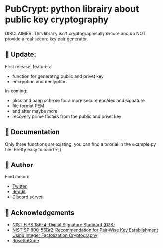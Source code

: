 # PubCrypt: python librairy about public key cryptography

DISCLAIMER: This librairy isn't cryptographically secure and do NOT provide a real secure key pair generator.

## 📢 Update:

First release, features:
- function for generating public and privet key
- encryption and decryption 

In-coming:
- pkcs and oaep scheme for a more secure enc/dec and signature
- file format PEM
- and after maybe more
- recovery prime factors from the public and privet key

## 📄 Documentation

Only three functions are existing, you can find a tutorial in the example.py file. Pretty easy to handle ;)


## 🔗 Author
Find me on:
- [Twitter](https://twitter.com/Bl4om_Archie)
- [Reddit](https://www.reddit.com/user/archie_bloom)
- [Discord server](https://discord.gg/D2wGP62)


## 📜 Acknowledgements

 - [NIST FIPS 186-4: Digital Signature Standard (DSS)](https://nvlpubs.nist.gov/nistpubs/fips/nist.fips.186-4.pdf)
 - [NIST SP 800-56Br2: Recommendation for Pair-Wise Key Establishment Using Integer Factorization Cryptography](https://nvlpubs.nist.gov/nistpubs/SpecialPublications/NIST.SP.800-56Br2.pdf)
 - [RosettaCode](https://rosettacode.org/wiki/Rosetta_Code)
